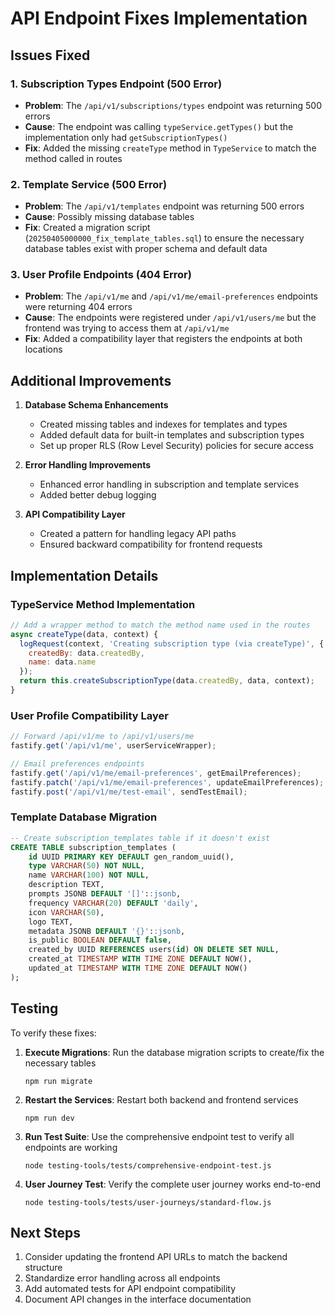 # API Endpoint Fixes Implementation

## Issues Fixed

### 1. Subscription Types Endpoint (500 Error)
- **Problem**: The `/api/v1/subscriptions/types` endpoint was returning 500 errors
- **Cause**: The endpoint was calling `typeService.getTypes()` but the implementation only had `getSubscriptionTypes()`
- **Fix**: Added the missing `createType` method in `TypeService` to match the method called in routes

### 2. Template Service (500 Error)
- **Problem**: The `/api/v1/templates` endpoint was returning 500 errors
- **Cause**: Possibly missing database tables
- **Fix**: Created a migration script (`20250405000000_fix_template_tables.sql`) to ensure the necessary database tables exist with proper schema and default data

### 3. User Profile Endpoints (404 Error)
- **Problem**: The `/api/v1/me` and `/api/v1/me/email-preferences` endpoints were returning 404 errors
- **Cause**: The endpoints were registered under `/api/v1/users/me` but the frontend was trying to access them at `/api/v1/me`
- **Fix**: Added a compatibility layer that registers the endpoints at both locations

## Additional Improvements

1. **Database Schema Enhancements**
   - Created missing tables and indexes for templates and types
   - Added default data for built-in templates and subscription types
   - Set up proper RLS (Row Level Security) policies for secure access

2. **Error Handling Improvements**
   - Enhanced error handling in subscription and template services
   - Added better debug logging

3. **API Compatibility Layer**
   - Created a pattern for handling legacy API paths
   - Ensured backward compatibility for frontend requests

## Implementation Details

### TypeService Method Implementation
```javascript
// Add a wrapper method to match the method name used in the routes
async createType(data, context) {
  logRequest(context, 'Creating subscription type (via createType)', { 
    createdBy: data.createdBy,
    name: data.name
  });
  return this.createSubscriptionType(data.createdBy, data, context);
}
```

### User Profile Compatibility Layer
```javascript
// Forward /api/v1/me to /api/v1/users/me
fastify.get('/api/v1/me', userServiceWrapper);

// Email preferences endpoints
fastify.get('/api/v1/me/email-preferences', getEmailPreferences);
fastify.patch('/api/v1/me/email-preferences', updateEmailPreferences);
fastify.post('/api/v1/me/test-email', sendTestEmail);
```

### Template Database Migration
```sql
-- Create subscription_templates table if it doesn't exist
CREATE TABLE subscription_templates (
    id UUID PRIMARY KEY DEFAULT gen_random_uuid(),
    type VARCHAR(50) NOT NULL,
    name VARCHAR(100) NOT NULL,
    description TEXT,
    prompts JSONB DEFAULT '[]'::jsonb,
    frequency VARCHAR(20) DEFAULT 'daily',
    icon VARCHAR(50),
    logo TEXT,
    metadata JSONB DEFAULT '{}'::jsonb,
    is_public BOOLEAN DEFAULT false,
    created_by UUID REFERENCES users(id) ON DELETE SET NULL,
    created_at TIMESTAMP WITH TIME ZONE DEFAULT NOW(),
    updated_at TIMESTAMP WITH TIME ZONE DEFAULT NOW()
);
```

## Testing

To verify these fixes:

1. **Execute Migrations**: Run the database migration scripts to create/fix the necessary tables
   ```
   npm run migrate
   ```

2. **Restart the Services**: Restart both backend and frontend services
   ```
   npm run dev
   ```

3. **Run Test Suite**: Use the comprehensive endpoint test to verify all endpoints are working
   ```
   node testing-tools/tests/comprehensive-endpoint-test.js
   ```

4. **User Journey Test**: Verify the complete user journey works end-to-end
   ```
   node testing-tools/tests/user-journeys/standard-flow.js
   ```

## Next Steps

1. Consider updating the frontend API URLs to match the backend structure
2. Standardize error handling across all endpoints
3. Add automated tests for API endpoint compatibility
4. Document API changes in the interface documentation